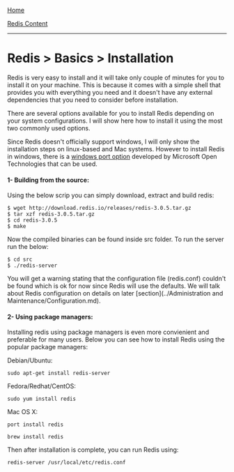 [Home](../../index.md)

[Redis Content](../Redis.md)
___

# Redis > Basics > Installation

Redis is very easy to install and it will take only couple of minutes for you to install it on your machine. This is because it comes with a simple shell that provides you with everything you need and it doesn't have any external dependencies that you need to consider before installation.
 
There are several options available for you to install Redis depending on your system configurations. I will show here how to install it using the most two commonly used options.

Since Redis doesn't officially support windows, I will only show the installation steps on linux-based and Mac systems. However to install Redis in windows, there is a [windows port option](https://github.com/MSOpenTech/redis) developed by Microsoft Open Technologies that can be used.


#### 1- Building from the source:

Using the below scrip you can simply download, extract and build redis:

```
$ wget http://download.redis.io/releases/redis-3.0.5.tar.gz
$ tar xzf redis-3.0.5.tar.gz
$ cd redis-3.0.5
$ make

```

Now the compiled binaries can be found inside src folder. To run the server run the below:

```
$ cd src
$ ./redis-server

```

You will get a warning stating that the configuration file (redis.conf) couldn't be found which is ok for now since Redis will use the defaults. We will talk about Redis configuration on details on later [section](../Administration and Maintenance/Configuration.md).

#### 2- Using package managers:

Installing redis using package managers is even more convienient and preferable for many users. Below you can see how to install Redis using the popular package managers:

Debian/Ubuntu:

```sudo apt-get install redis-server
```Fedora/Redhat/CentOS:

```
sudo yum install redis

```Mac OS X:

```
port install redis

```

```
brew install redis```
Then after installation is complete, you can run Redis using:

```redis-server /usr/local/etc/redis.conf```